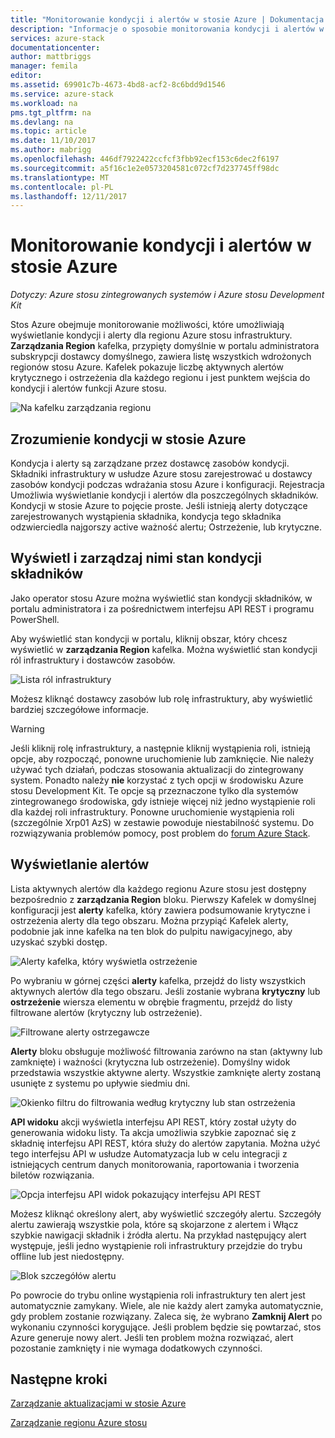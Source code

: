 ```yaml
---
title: "Monitorowanie kondycji i alertów w stosie Azure | Dokumentacja firmy Microsoft"
description: "Informacje o sposobie monitorowania kondycji i alertów w stosie Azure."
services: azure-stack
documentationcenter: 
author: mattbriggs
manager: femila
editor: 
ms.assetid: 69901c7b-4673-4bd8-acf2-8c6bdd9d1546
ms.service: azure-stack
ms.workload: na
pms.tgt_pltfrm: na
ms.devlang: na
ms.topic: article
ms.date: 11/10/2017
ms.author: mabrigg
ms.openlocfilehash: 446df7922422ccfcf3fbb92ecf153c6dec2f6197
ms.sourcegitcommit: a5f16c1e2e0573204581c072cf7d237745ff98dc
ms.translationtype: MT
ms.contentlocale: pl-PL
ms.lasthandoff: 12/11/2017
---
```

# <a name="monitor-health-and-alerts-in-azure-stack"></a>Monitorowanie kondycji i alertów w stosie Azure

*Dotyczy: Azure stosu zintegrowanych systemów i Azure stosu Development Kit*

Stos Azure obejmuje monitorowanie możliwości, które umożliwiają wyświetlanie kondycji i alerty dla regionu Azure stosu infrastruktury. **Zarządzania Region** kafelka, przypięty domyślnie w portalu administratora subskrypcji dostawcy domyślnego, zawiera listę wszystkich wdrożonych regionów stosu Azure. Kafelek pokazuje liczbę aktywnych alertów krytycznego i ostrzeżenia dla każdego regionu i jest punktem wejścia do kondycji i alertów funkcji Azure stosu.

 ![Na kafelku zarządzania regionu](media/azure-stack-monitor-health/image1.png)

 ## <a name="understand-health-in-azure-stack"></a>Zrozumienie kondycji w stosie Azure

 Kondycja i alerty są zarządzane przez dostawcę zasobów kondycji. Składniki infrastruktury w usłudze Azure stosu zarejestrować u dostawcy zasobów kondycji podczas wdrażania stosu Azure i konfiguracji. Rejestracja Umożliwia wyświetlanie kondycji i alertów dla poszczególnych składników. Kondycji w stosie Azure to pojęcie proste. Jeśli istnieją alerty dotyczące zarejestrowanych wystąpienia składnika, kondycja tego składnika odzwierciedla najgorszy active ważność alertu; Ostrzeżenie, lub krytyczne.
 
 ## <a name="view-and-manage-component-health-state"></a>Wyświetl i zarządzaj nimi stan kondycji składników
 
 Jako operator stosu Azure można wyświetlić stan kondycji składników, w portalu administratora i za pośrednictwem interfejsu API REST i programu PowerShell.
 
Aby wyświetlić stan kondycji w portalu, kliknij obszar, który chcesz wyświetlić w **zarządzania Region** kafelka. Można wyświetlić stan kondycji ról infrastruktury i dostawców zasobów.

![Lista ról infrastruktury](media/azure-stack-monitor-health/image2.png)

Możesz kliknąć dostawcy zasobów lub rolę infrastruktury, aby wyświetlić bardziej szczegółowe informacje.

> [!WARNING]
>Jeśli kliknij rolę infrastruktury, a następnie kliknij wystąpienia roli, istnieją opcje, aby rozpocząć, ponowne uruchomienie lub zamknięcie. Nie należy używać tych działań, podczas stosowania aktualizacji do zintegrowany system. Ponadto należy **nie** korzystać z tych opcji w środowisku Azure stosu Development Kit. Te opcje są przeznaczone tylko dla systemów zintegrowanego środowiska, gdy istnieje więcej niż jedno wystąpienie roli dla każdej roli infrastruktury. Ponowne uruchomienie wystąpienia roli (szczególnie Xrp01 AzS) w zestawie powoduje niestabilność systemu. Do rozwiązywania problemów pomocy, post problem do [forum Azure Stack](https://aka.ms/azurestackforum).
>
 
## <a name="view-alerts"></a>Wyświetlanie alertów

Lista aktywnych alertów dla każdego regionu Azure stosu jest dostępny bezpośrednio z **zarządzania Region** bloku. Pierwszy Kafelek w domyślnej konfiguracji jest **alerty** kafelka, który zawiera podsumowanie krytyczne i ostrzeżenia alerty dla tego obszaru. Można przypiąć Kafelek alerty, podobnie jak inne kafelka na ten blok do pulpitu nawigacyjnego, aby uzyskać szybki dostęp.   

![Alerty kafelka, który wyświetla ostrzeżenie](media/azure-stack-monitor-health/image3.png)

Po wybraniu w górnej części **alerty** kafelka, przejdź do listy wszystkich aktywnych alertów dla tego obszaru. Jeśli zostanie wybrana **krytyczny** lub **ostrzeżenie** wiersza elementu w obrębie fragmentu, przejdź do listy filtrowane alertów (krytyczny lub ostrzeżenie). 

![Filtrowane alerty ostrzegawcze](media/azure-stack-monitor-health/image4.png)
  
**Alerty** bloku obsługuje możliwość filtrowania zarówno na stan (aktywny lub zamknięte) i ważności (krytyczna lub ostrzeżenie). Domyślny widok przedstawia wszystkie aktywne alerty. Wszystkie zamknięte alerty zostaną usunięte z systemu po upływie siedmiu dni.

![Okienko filtru do filtrowania według krytyczny lub stan ostrzeżenia](media/azure-stack-monitor-health/image5.png)

**API widoku** akcji wyświetla interfejsu API REST, który został użyty do generowania widoku listy. Ta akcja umożliwia szybkie zapoznać się z składnię interfejsu API REST, która służy do alertów zapytania. Można użyć tego interfejsu API w usłudze Automatyzacja lub w celu integracji z istniejących centrum danych monitorowania, raportowania i tworzenia biletów rozwiązania. 

![Opcja interfejsu API widok pokazujący interfejsu API REST](media/azure-stack-monitor-health/image6.png)

Możesz kliknąć określony alert, aby wyświetlić szczegóły alertu. Szczegóły alertu zawierają wszystkie pola, które są skojarzone z alertem i Włącz szybkie nawigacji składnik i źródła alertu. Na przykład następujący alert występuje, jeśli jedno wystąpienie roli infrastruktury przejdzie do trybu offline lub jest niedostępny.  

![Blok szczegółów alertu](media/azure-stack-monitor-health/image7.png)

Po powrocie do trybu online wystąpienia roli infrastruktury ten alert jest automatycznie zamykany. Wiele, ale nie każdy alert zamyka automatycznie, gdy problem zostanie rozwiązany. Zaleca się, że wybrano **Zamknij Alert** po wykonaniu czynności korygujące. Jeśli problem będzie się powtarzać, stos Azure generuje nowy alert. Jeśli ten problem można rozwiązać, alert pozostanie zamknięty i nie wymaga dodatkowych czynności.

## <a name="next-steps"></a>Następne kroki

[Zarządzanie aktualizacjami w stosie Azure](azure-stack-updates.md)

[Zarządzanie regionu Azure stosu](azure-stack-region-management.md)
